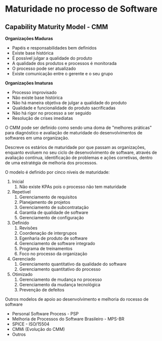 # Maturidade no processo de Software

## Capability Maturity Model - CMM

**Organizações Maduras**
- Papéis e responsabilidades bem definidos
- Existe base histórica
- É possível julgar a qualidade do produto
- A qualidade dos produtos e processos é monitorada
- O processo pode ser atualizado
- Existe comunicação entre o gerente e o seu grupo

**Organizações Imaturas**

- Processo improvisado
- Não existe base histórica
- Não há maneira objetiva de julgar a qualidade do produto
- Qualidade e funcionalidade do produto sacrificadas
- Não há rigor no processo a ser seguido
- Resolução de crises imediatas

O CMM pode ser definido como sendo uma doma de "melhores práticas" para diagnóstico e avaliação de maturidade do desenvolvimentos de softwares em uma organização.

Descreve os estários de maturidade por que passam as organizações, enquanto evoluem no seu ciclo de desenvolvimento de software, através de avaliação contínua, identificação de problemas e ações corretivas, dentro de uma estratégia de melhoria dos processos.

O modelo é definido por cinco níveis de maturidade:

1. Inicial
   1. Não existe KPAs pois o processo não tem maturidade
2. Repetível
   1. Gerenciamento de requisitos
   2. Planejamento  de projetos
   3. Gerenciamento de subcontratação
   4. Garantia de qualidade de software
   5. Gerenciamento de configuração
3. Definido
   1. Revisões
   2. Coordenação de intergrupos
   3. Egenharia de produto de software
   4. Gerenciamento de software integrado
   5. Programa de treinamentos
   6. Foco no processo da organização
4. Gerenciado
   1. Gerenciamento quantitativo da qualidade do software
   2. Gerenciamento quantitativo do processo
5. Otimizado
   1. Gerenciamento de mudança no processo
   2. Gerenciamento da mudança tecnológica
   3. Prevenção de defeitos

Outros modelos de apoio ao desenvolvimento e melhoria do rocesso de software

- Personal Software Process - PSP
- Melhoria de Processos do Software Brasileiro - MPS-BR
- SPICE - ISO/15504
- CMMi (Evolução do CMM)
- Outros
